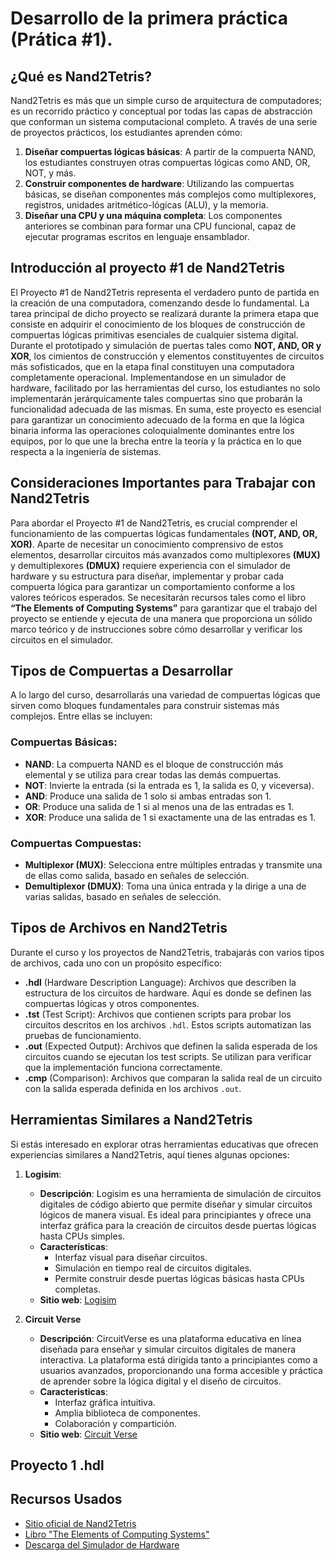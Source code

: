 # Desarrollo de la primera práctica (Prática #1).

## ¿Qué es Nand2Tetris?

Nand2Tetris es más que un simple curso de arquitectura de computadores; es un recorrido práctico y conceptual por todas las capas de abstracción que conforman un sistema computacional completo. A través de una serie de proyectos prácticos, los estudiantes aprenden cómo:

1. **Diseñar compuertas lógicas básicas**: A partir de la compuerta NAND, los estudiantes construyen otras compuertas lógicas como AND, OR, NOT, y más.
2. **Construir componentes de hardware**: Utilizando las compuertas básicas, se diseñan componentes más complejos como multiplexores, registros, unidades aritmético-lógicas (ALU), y la memoria.
3. **Diseñar una CPU y una máquina completa**: Los componentes anteriores se combinan para formar una CPU funcional, capaz de ejecutar programas escritos en lenguaje ensamblador.

## Introducción al proyecto #1 de Nand2Tetris

El Proyecto #1 de Nand2Tetris representa el verdadero punto de partida en la creación de una computadora, comenzando desde lo fundamental. La tarea principal de dicho proyecto se realizará durante la primera etapa que consiste en adquirir el conocimiento de los bloques de construcción de compuertas lógicas primitivas esenciales de cualquier sistema digital. Durante el prototipado y simulación de puertas tales como **NOT, AND, OR y XOR**, los cimientos de construcción y elementos constituyentes de circuitos más sofisticados, que en la etapa final constituyen una computadora completamente operacional. Implementandose en un simulador de hardware, facilitado por las herramientas del curso, los estudiantes no solo implementarán jerárquicamente tales compuertas sino que probarán la funcionalidad adecuada de las mismas. En suma, este proyecto es esencial para garantizar un conocimiento adecuado de la forma en que la lógica binaria informa las operaciones coloquialmente dominantes entre los equipos, por lo que une la brecha entre la teoría y la práctica en lo que respecta a la ingeniería de sistemas.

## Consideraciones Importantes para Trabajar con Nand2Tetris

Para abordar el Proyecto #1 de Nand2Tetris, es crucial comprender el funcionamiento de las compuertas lógicas fundamentales **(NOT, AND, OR, XOR)**. Aparte de necesitar un conocimiento comprensivo de estos elementos, desarrollar circuitos más avanzados como multiplexores **(MUX)** y demultiplexores **(DMUX)** requiere experiencia con el simulador de hardware y su estructura para diseñar, implementar y probar cada compuerta lógica para garantizar un comportamiento conforme a los valores teóricos esperados. Se necesitarán recursos tales como el libro **“The Elements of Computing Systems”** para garantizar que el trabajo del proyecto se entiende y ejecuta de una manera que proporciona un sólido marco teórico y de instrucciones sobre cómo desarrollar y verificar los circuitos en el simulador.
## Tipos de Compuertas a Desarrollar

A lo largo del curso, desarrollarás una variedad de compuertas lógicas que sirven como bloques fundamentales para construir sistemas más complejos. Entre ellas se incluyen:

### Compuertas Básicas:
- **NAND**: La compuerta NAND es el bloque de construcción más elemental y se utiliza para crear todas las demás compuertas.
- **NOT**: Invierte la entrada (si la entrada es 1, la salida es 0, y viceversa).
- **AND**: Produce una salida de 1 solo si ambas entradas son 1.
- **OR**: Produce una salida de 1 si al menos una de las entradas es 1.
- **XOR**: Produce una salida de 1 si exactamente una de las entradas es 1.

### Compuertas Compuestas:
- **Multiplexor (MUX)**: Selecciona entre múltiples entradas y transmite una de ellas como salida, basado en señales de selección.
- **Demultiplexor (DMUX)**: Toma una única entrada y la dirige a una de varias salidas, basado en señales de selección.

## Tipos de Archivos en Nand2Tetris

Durante el curso y los proyectos de Nand2Tetris, trabajarás con varios tipos de archivos, cada uno con un propósito específico:

- **.hdl** (Hardware Description Language): Archivos que describen la estructura de los circuitos de hardware. Aquí es donde se definen las compuertas lógicas y otros componentes.
- **.tst** (Test Script): Archivos que contienen scripts para probar los circuitos descritos en los archivos `.hdl`. Estos scripts automatizan las pruebas de funcionamiento.
- **.out** (Expected Output): Archivos que definen la salida esperada de los circuitos cuando se ejecutan los test scripts. Se utilizan para verificar que la implementación funciona correctamente.
- **.cmp** (Comparison): Archivos que comparan la salida real de un circuito con la salida esperada definida en los archivos `.out`.

## Herramientas Similares a Nand2Tetris

Si estás interesado en explorar otras herramientas educativas que ofrecen experiencias similares a Nand2Tetris, aquí tienes algunas opciones:

1. **Logisim**:
   - **Descripción**: Logisim es una herramienta de simulación de circuitos digitales de código abierto que permite diseñar y simular circuitos lógicos de manera visual. Es ideal para principiantes y ofrece una interfaz gráfica para la creación de circuitos desde puertas lógicas hasta CPUs simples.
   - **Características**:
     - Interfaz visual para diseñar circuitos.
     - Simulación en tiempo real de circuitos digitales.
     - Permite construir desde puertas lógicas básicas hasta CPUs completas.
   - **Sitio web**: [Logisim](http://www.cburch.com/logisim/)

2. **Circuit Verse**
   - **Descripción**: CircuitVerse es una plataforma educativa en línea diseñada para enseñar y simular circuitos digitales de manera interactiva. La plataforma está dirigida tanto a principiantes como a usuarios avanzados, proporcionando una forma accesible y práctica de aprender sobre la lógica digital y el diseño de circuitos.
   - **Caracteristicas**:
     - Interfaz gráfica intuitiva.
     - Amplia biblioteca de componentes.
     - Colaboración y compartición.
   - **Sitio web**: [Circuit Verse](https://circuitverse.org)


## Proyecto 1 .hdl

## Recursos Usados

- [Sitio oficial de Nand2Tetris](https://www.nand2tetris.org/)
- [Libro "The Elements of Computing Systems"](https://www.nand2tetris.org/_files/ugd/44046b_f2c9e41f0b204a34ab78be0ae4953128.pdf)
- [Descarga del Simulador de Hardware](https://drive.google.com/file/d/1xZzcMIUETv3u3sdpM_oTJSTetpVee3KZ/view)
